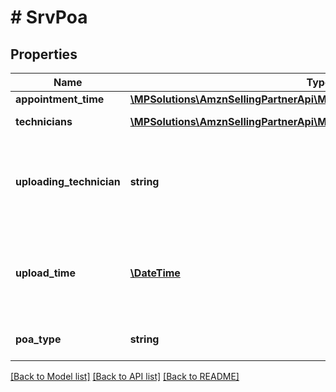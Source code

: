 # # SrvPoa

## Properties

Name | Type | Description | Notes
------------ | ------------- | ------------- | -------------
**appointment_time** | [**\MPSolutions\AmznSellingPartnerApi\Models\Services\SrvAppointmentTime**](SrvAppointmentTime.md) |  | [optional]
**technicians** | [**\MPSolutions\AmznSellingPartnerApi\Models\Services\SrvTechnician[]**](SrvTechnician.md) | A list of technicians. | [optional]
**uploading_technician** | **string** | The identifier of the technician who uploaded the POA. | [optional]
**upload_time** | [**\DateTime**](\DateTime.md) | The date and time when the POA was uploaded, in ISO 8601 format. | [optional]
**poa_type** | **string** | The type of POA uploaded. | [optional]

[[Back to Model list]](../../README.md#models) [[Back to API list]](../../README.md#endpoints) [[Back to README]](../../README.md)
